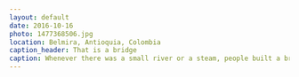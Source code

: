 ```yaml
---
layout: default
date: 2016-10-16
photo: 1477368506.jpg
location: Belmira, Antioquia, Colombia
caption_header: That is a bridge
caption: Whenever there was a small river or a steam, people built a bridge as big and gorgeous as this one! jajaja (laugh in spanish)
---
```

